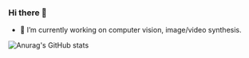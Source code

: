 ### Hi there 👋

- 🔭 I’m currently working on computer vision, image/video synthesis. 

![Anurag's GitHub stats](https://github-readme-stats.vercel.app/api?username=zengyh1900&count_private=true&show_icons=true&theme=dracula)



<!--
**1900zyh/1900zyh** is a ✨ _special_ ✨ repository because its `README.md` (this file) appears on your GitHub profile.

Here are some ideas to get you started:

- 🔭 I’m currently working on ...
- 🌱 I’m currently learning ...
- 👯 I’m looking to collaborate on ...
- 🤔 I’m looking for help with ...
- 💬 Ask me about ...
- 📫 How to reach me: ...
- 😄 Pronouns: ...
- ⚡ Fun fact: ...
-->
